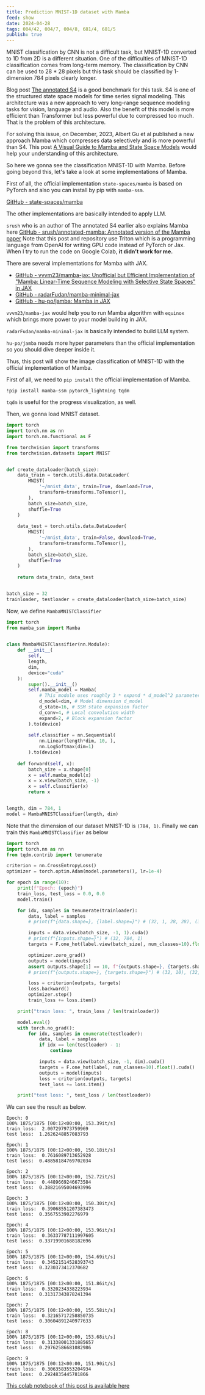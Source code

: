 ```yaml
---
title: Prediction MNIST-1D dataset with Mamba
feed: show
date: 2024-04-28
tags: 004/42, 004/7, 004/8, 681/4, 681/5
publish: true
---
```

MNIST classification by CNN is not a difficult task, but MNIST-1D converted to 1D from 2D is a different situation. One of the difficulties of MNIST-1D classification comes from long-term memory. The classification by CNN can be used to 28 * 28 pixels but this task should be classified by 1-dimension 784 pixels clearly longer.

Blog post [The annotated S4](https://srush.github.io/annotated-s4/#experiments-mnist) is a good benchmark for this task. S4 is one of the structured state space models for time series signal modeling. This architecture was a new approach to very long-range sequence modeling tasks for vision, language and audio. Also the benefit of this model is more efficient than Transformer but less powerful due to compressed too much. That is the problem of this architecture.

For solving this issue, on December, 2023, Albert Gu et al published a new approach Mamba which compresses data selectively and is more powerful than S4.  This post [A Visual Guide to Mamba and State Space Models](https://newsletter.maartengrootendorst.com/p/a-visual-guide-to-mamba-and-state) would help your understanding of this architecture.

So here we gonna see the classification MNIST-1D with Mamba. Before going beyond this, let's take a look at some implementations of Mamba. 

First of all, the official implementation `state-spaces/mamba` is based on PyTorch and also you can install by pip with `mamba-ssm`. 

[GitHub - state-spaces/mamba](https://github.com/state-spaces/mamba)

The other implementations are basically intended to apply LLM.

`srush` who is an author of The annotated S4 earlier also explains Mamba here [GitHub - srush/annotated-mamba: Annotated version of the Mamba paper](https://github.com/srush/annotated-mamba) 
Note that this post and repository use Triton which is a programming language from OpenAI for writing GPU code instead of PyTorch or Jax. When I try to run the code on Google Colab, **it didn’t work for me.**

There are several implementations for Mamba with JAX.
 - [GitHub - vvvm23/mamba-jax: Unofficial but Efficient Implementation of "Mamba: Linear-Time Sequence Modeling with Selective State Spaces" in JAX](https://github.com/vvvm23/mamba-jax)
 - [GitHub - radarFudan/mamba-minimal-jax](https://github.com/radarFudan/mamba-minimal-jax)
 - [GitHub - hu-po/jamba: Mamba in JAX](https://github.com/hu-po/jamba)

`vvvm23/mamba-jax` would help you to run Mamba algorithm with `equinox` which brings more power to your model building in JAX.

`radarFudan/mamba-minimal-jax` is basically intended to build LLM system.

`hu-po/jamba` needs more hyper parameters than the official implementation so you should dive deeper inside it.

Thus, this post will show the image classification of MNIST-1D with the official implementation of Mamba.

First of all, we need to `pip install` the official  implementation  of Mamba.

```shell
!pip install mamba-ssm pytorch_lightning tqdm
```

`tqdm` is useful for the progress visualization, as well.

Then, we gonna load MNIST dataset.

```python
import torch
import torch.nn as nn
import torch.nn.functional as F

from torchvision import transforms
from torchvision.datasets import MNIST


def create_dataloader(batch_size):
	data_train = torch.utils.data.DataLoader(
		MNIST(
			'~/mnist_data', train=True, download=True,
			transform=transforms.ToTensor(),
		),
		batch_size=batch_size,
		shuffle=True
	)
	
	data_test = torch.utils.data.DataLoader(
		MNIST(
			'~/mnist_data', train=False, download=True,
			transform=transforms.ToTensor(),
		),
		batch_size=batch_size,
		shuffle=True
	)
	
	return data_train, data_test


batch_size = 32
trainloader, testloader = create_dataloader(batch_size=batch_size)
```

Now, we define `MambaMNISTClassifier`

```python
import torch
from mamba_ssm import Mamba

  
class MambaMNISTClassifier(nn.Module):
	def __init__(
		self,
		length,
		dim,
		device="cuda"
	):
		super().__init__()
		self.mamba_model = Mamba(
			# This module uses roughly 3 * expand * d_model^2 parameters
			d_model=dim, # Model dimension d_model
			d_state=16, # SSM state expansion factor
			d_conv=4, # Local convolution width
			expand=2, # Block expansion factor
		).to(device)
		
		self.classifier = nn.Sequential(
			nn.Linear(length*dim, 10, ),
			nn.LogSoftmax(dim=1)
		).to(device)
		
	def forward(self, x):
		batch_size = x.shape[0]
		x = self.mamba_model(x)
		x = x.view(batch_size, -1)
		x = self.classifier(x)
		return x


length, dim = 784, 1
model = MambaMNISTClassifier(length, dim)
```

Note that the dimension of our dataset MNIST-1D is `(784, 1)`. Finally we can train this `MambaMNISTClassifier` as below

```python
import torch
import torch.nn as nn
from tqdm.contrib import tenumerate

criterion = nn.CrossEntropyLoss()
optimizer = torch.optim.Adam(model.parameters(), lr=1e-4)

for epoch in range(10):
	print(f"Epoch: {epoch}")
	train_loss, test_loss = 0.0, 0.0
	model.train()

	for idx, samples in tenumerate(trainloader):
		data, label = samples
		# print(f"{data.shape=}, {label.shape=}") # (32, 1, 28, 28), (32,)

		inputs = data.view(batch_size, -1, 1).cuda()
		# print(f"{inputs.shape=}") # (32, 784, 1)
		targets = F.one_hot(label.view(batch_size), num_classes=10).float().cuda()

		optimizer.zero_grad()
		outputs = model(inputs)
		assert outputs.shape[1] == 10, f"{outputs.shape=}, {targets.shape=}"
		# print(f"{outputs.shape=}, {targets.shape=}") # (32, 10), (32, 10)

		loss = criterion(outputs, targets)
		loss.backward()
		optimizer.step()
		train_loss += loss.item()

	print("train loss: ", train_loss / len(trainloader))

	model.eval()
	with torch.no_grad():
		for idx, samples in enumerate(testloader):
			data, label = samples
			if idx == len(testloader) - 1:
				continue

			inputs = data.view(batch_size, -1, dim).cuda()
			targets = F.one_hot(label, num_classes=10).float().cuda()
			outputs = model(inputs)
			loss = criterion(outputs, targets)
			test_loss += loss.item()

	print("test loss: ", test_loss / len(testloader))
```

We can see the result as below.

```
Epoch: 0
100% 1875/1875 [00:12<00:00, 153.39it/s]
train loss:  2.007297973759969
test loss:  1.2626248857083793

Epoch: 1
100% 1875/1875 [00:12<00:00, 150.18it/s]
train loss:  0.7616089713652928
test loss:  0.48858184769702034

Epoch: 2
100% 1875/1875 [00:12<00:00, 152.72it/s]
train loss:  0.4489669246673584
test loss:  0.38821695004693996

Epoch: 3
100% 1875/1875 [00:12<00:00, 150.30it/s]
train loss:  0.39068551207383473
test loss:  0.3567553902276979

Epoch: 4
100% 1875/1875 [00:12<00:00, 153.96it/s]
train loss:  0.36337787111997605
test loss:  0.33719901688182696

Epoch: 5
100% 1875/1875 [00:12<00:00, 154.69it/s]
train loss:  0.34521514528393743
test loss:  0.3230373412370682

Epoch: 6
100% 1875/1875 [00:12<00:00, 151.86it/s]
train loss:  0.3320234338223934
test loss:  0.31317343878241394

Epoch: 7
100% 1875/1875 [00:12<00:00, 155.58it/s]
train loss:  0.32165717258850735
test loss:  0.30604891240977633

Epoch: 8
100% 1875/1875 [00:12<00:00, 153.68it/s]
train loss:  0.31338001331885657
test loss:  0.29762586681082986

Epoch: 9
100% 1875/1875 [00:12<00:00, 151.90it/s]
train loss:  0.3063583553204934
test loss:  0.2924835445781866
```

[This colab notebook of this post is available here](https://colab.research.google.com/drive/1wOTKQbCD92sUxOS_EM-yfYgcokdXpwyi?usp=sharing)
